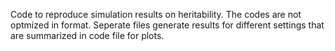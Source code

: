 Code to reproduce simulation results on heritability. The codes are not optmized in format. Seperate files generate results for different settings that are summarized in code file for plots.